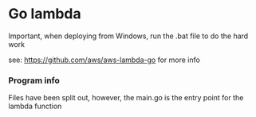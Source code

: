 # Go lambda

Important, when deploying from Windows, run the .bat file to do the hard work

see: https://github.com/aws/aws-lambda-go for more info

### Program info

Files have been split out, however, the main.go is the entry point for the lambda function